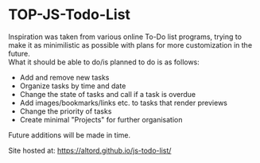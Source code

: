 # TOP-JS-Todo-List

Inspiration was taken from various online To-Do list programs, trying to make it as minimilistic as possible with plans for more customization in the future.
<br>
What it should be able to do/is planned to do is as follows:
* Add and remove new tasks
* Organize tasks by time and date
* Change the state of tasks and call if a task is overdue
* Add images/bookmarks/links etc. to tasks that render previews
* Change the priority of tasks
* Create minimal "Projects" for further organisation

Future additions will be made in time. 

Site hosted at: https://altord.github.io/js-todo-list/
